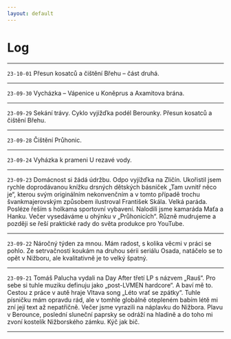 ```yaml
---
layout: default
---
```


# Log

* * *
`23-10-01`
Přesun kosatců a čištění Břehu – část druhá.
* * *
`23-09-30`
Vycházka – Vápenice u Koněprus a Axamitova brána.
* * *
`23-09-29`
Sekání trávy. Cyklo vyjížďka podél Berounky. Přesun kosatců a čištění Břehu. 
* * *
`23-09-28`
Čištění Průhonic.
* * *
`23-09-24`
Vyházka k prameni U rezavé vody. 
* * *
`23-09-23`
Domácnost si žádá údržbu. Odpo vyjížďka na Zličín. Ukořistil jsem rychle doprodávanou knížku drsných dětských básniček „Tam uvnitř něco je“, kterou svým originálním nekonvenčním a v tomto případě trochu švankmajerovským způsobem ilustroval František Skála. Velká paráda. Posléze řeším s holkama sportovní vybavení. Nalodili jsme kamaráda Maťa a Hanku. Večer vysedáváme u ohýnku v „Průhonicích“. Různě mudrujeme a později se řeší praktické rady do světa produkce pro YouTube.
* * *
`23-09-22`
Náročný týden za mnou. Mám radost, s kolika věcmi v práci se pohlo. Ze setrvačnosti koukám na druhou sérii seriálu Osada, natáčelo se to opět v Nižboru, ale kvalitativně je to velký špatný.
* * *
`23-09-21`
Tomáš Palucha vydali na Day After třetí LP s názvem „Rauš“. Pro sebe si tuhle muziku definuju jako „post-LVMEN hardcore“. A baví mě to. Cestou z práce v autě hraje Vltava song „Léto vrať se zpátky“. Tuhle písničku mám opravdu rád, ale v tomhle globálně otepleném babím létě mi zní její text až nepatřičně. Večer jsme vyrazili na náplavku do Nižbora. Plavu v Berounce, poslední sluneční paprsky se odráží na hladině  a do toho mi zvoní kostelík Nižborského zámku. Kýč jak bič.
* * *